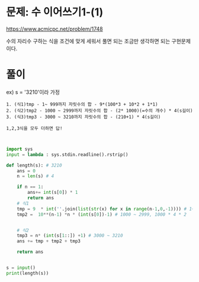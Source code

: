# 문제: 수 이어쓰기1-(1)
https://www.acmicpc.net/problem/1748

수의 자리수 구하는 식을 조건에 맞게 세워서 풀면 되는 조금만 생각하면 되는 구현문제이다.

# 풀이
ex) s = '3210'이라 가정
```
1. (식1)tmp - 1~ 999까지 자릿수의 합 - 9*(100*3 + 10*2 + 1*1)
2. (식2)tmp2 - 1000 ~ 2999까지 자릿수의 합 - (2* 1000)(=수의 개수) * 4(s길이) 
3. (식3)tmp3 - 3000 ~ 3210까지 자릿수의 합 - (210+1) * 4(s길이)

1,2,3식을 모두 더하면 답!
```
``` python


import sys
input = lambda : sys.stdin.readline().rstrip()

def length(s): # 3210
    ans = 0
    n = len(s) # 4

    if n == 1:
        ans+= int(s[0]) * 1
        return ans
    # 식1
    tmp = 9  * int(''.join(list(str(x) for x in range(n-1,0,-1)))) # 1~999
    tmp2 =  10**(n-1) *n * (int(s[0])-1) # 1000 ~ 2999, 1000 * 4 * 2


    # 식2
    tmp3 = n* (int(s[1::]) +1) # 3000 ~ 3210
    ans += tmp + tmp2 + tmp3

    return ans


s = input()
print(length(s))
```
